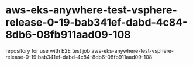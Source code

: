 # aws-eks-anywhere-test-vsphere-release-0-19-bab341ef-dabd-4c84-8db6-08fb911aad09-108
repository for use with E2E test job aws-eks-anywhere-test-vsphere-release-0-19:bab341ef-dabd-4c84-8db6-08fb911aad09-108
